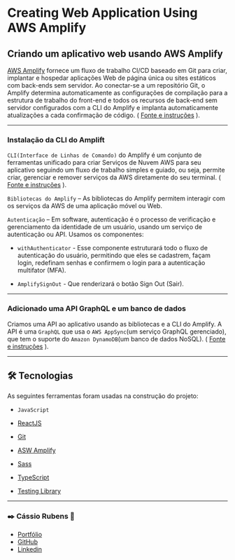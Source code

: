 # Creating Web Application Using AWS Amplify

## Criando um aplicativo web usando AWS Amplify

[AWS Amplify](https://aws.amazon.com/pt/amplify/) fornece um fluxo de trabalho CI/CD baseado em Git para criar, implantar e hospedar aplicações Web de página única ou sites estáticos com back-ends sem servidor. Ao conectar-se a um repositório Git, o Amplify determina automaticamente as configurações de compilação para a estrutura de trabalho do front-end e todos os recursos de back-end sem servidor configurados com a CLI do Amplify e implanta automaticamente atualizações a cada confirmação de código. ( [Fonte e instruções](https://aws.amazon.com/pt/getting-started/hands-on/build-react-app-amplify-graphql/module-one/) ).

___
### Instalação da CLI do Amplift

`CLI(Interface de Linhas de Comando)` do Amplify é um conjunto de ferramentas unificado para criar Serviços de Nuvem AWS para seu aplicativo seguindo um fluxo de trabalho simples e guiado, ou seja, permite criar, gerenciar e remover serviços da AWS diretamente do seu terminal. ( [Fonte e instruções](https://aws.amazon.com/pt/getting-started/hands-on/build-react-app-amplify-graphql/module-two/) ).

`Bibliotecas do Amplify` – As bibliotecas do Amplify permitem interagir com os serviços da AWS de uma aplicação móvel ou Web.

`Autenticação` – Em software, autenticação é o processo de verificação e gerenciamento da identidade de um usuário, usando um serviço de autenticação ou API. Usamos os componentes:

- `withAuthenticator` - Esse componente estruturará todo o fluxo de autenticação do usuário, permitindo que eles se cadastrem, façam login, redefinam senhas e confirmem o login para a autenticação multifator (MFA).

- `AmplifySignOut` - Que renderizará o botão Sign Out (Sair).

___

### Adicionado uma API GraphQL e um banco de dados

Criamos uma API ao aplicativo usando as bibliotecas e a CLI do Amplify. A API é uma `GraphQL` que usa o `AWS AppSync`(um serviço GraphQL gerenciado), que tem o suporte do `Amazon DynamoDB`(um banco de dados NoSQL). ( [Fonte e instruções](https://aws.amazon.com/pt/getting-started/hands-on/build-react-app-amplify-graphql/module-four/) ).

___

## 🛠 Tecnologias

As seguintes ferramentas foram usadas na construção do projeto:

- `JavaScript`
- [ReactJS](https://reactjs.org)
- [Git](https://git-scm.com)
- [ASW Amplify](https://aws.amazon.com/pt/amplify/)


- [Sass](https://sass-lang.com/)
- [TypeScript](https://www.typescriptlang.org/)
- [Testing Library](https://testing-library.com/)

___

### :black_nib: Cássio Rubens 🚀

- [Portfólio](https://cassiorubens-cr.github.io/portfolio/)
- [GitHub](https://github.com/CassioRubens-CR)
- [Linkedin](https://www.linkedin.com/in/cássio-rubens)